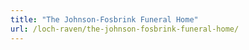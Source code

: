 ```yaml
---
title: "The Johnson-Fosbrink Funeral Home"
url: /loch-raven/the-johnson-fosbrink-funeral-home/
---
```


